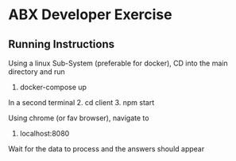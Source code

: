 # ABX Developer Exercise

## Running Instructions

Using a linux Sub-System (preferable for docker), CD into the main directory and run 
1. docker-compose up

In a second terminal
2. cd client
3. npm start

Using chrome (or fav browser), navigate to
1. localhost:8080

Wait for the data to process and the answers should appear
